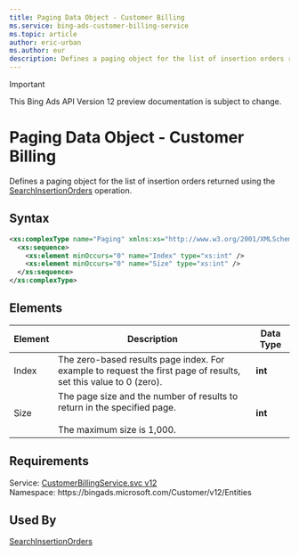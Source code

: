 ```yaml
---
title: Paging Data Object - Customer Billing
ms.service: bing-ads-customer-billing-service
ms.topic: article
author: eric-urban
ms.author: eur
description: Defines a paging object for the list of insertion orders returned using the SearchInsertionOrders operation.
---
```

> [!IMPORTANT]
> This Bing Ads API Version 12 preview documentation is subject to change.
# Paging Data Object - Customer Billing
Defines a paging object for the list of insertion orders returned using the [SearchInsertionOrders](../customer-billing-service/searchinsertionorders.md) operation.

## Syntax
```xml
<xs:complexType name="Paging" xmlns:xs="http://www.w3.org/2001/XMLSchema">
  <xs:sequence>
    <xs:element minOccurs="0" name="Index" type="xs:int" />
    <xs:element minOccurs="0" name="Size" type="xs:int" />
  </xs:sequence>
</xs:complexType>
```

## <a name="elements"></a>Elements

|Element|Description|Data Type|
|-----------|---------------|-------------|
|<a name="index"></a>Index|The zero-based results page index. For example to request the first page of results, set this value to 0 (zero).|**int**|
|<a name="size"></a>Size|The page size and the number of results to return in the specified page.<br /><br />The maximum size is 1,000.|**int**|

## Requirements
Service: [CustomerBillingService.svc v12](https://clientcenter.api.bingads.microsoft.com/Api/Billing/v12/CustomerBillingService.svc)  
Namespace: https\://bingads.microsoft.com/Customer/v12/Entities  

## Used By
[SearchInsertionOrders](searchinsertionorders.md)  
